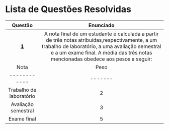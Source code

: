 #   Lista de Questões Resolvidas
Questão | Enunciado
:------:| :----------:
[**1**](https://github.com/isadorabraide/DisciplinaPOO2023.2/blob/main/Lista02/Cap04/QuestoesResolvidas/Q01R/src/br/edu/principal/Principal.java) | A nota final de um estudante é calculada a partir de três notas atribuídas,respectivamente, a um trabalho de laboratório, a uma avaliação semestral e a um exame final. A média das três notas mencionadas obedece aos pesos a seguir:
| Nota       | Peso |
|------------|-------|
| Trabalho de laboratório | 2 |
|Avaliação semestral| 3|
|Exame final|5|
